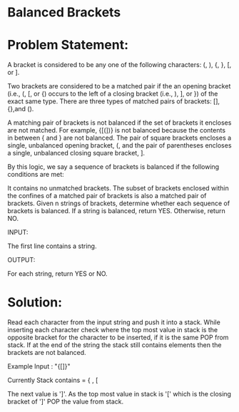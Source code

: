 ﻿# Balanced Brackets


# Problem Statement: 

A bracket is considered to be any one of the following characters: (, ), {, }, [, or ].

Two brackets are considered to be a matched pair if the an opening bracket (i.e., (, [, or {) occurs to the left of a closing bracket (i.e., ), ], or }) of the exact same type. There are three types of matched pairs of brackets: [], {},and ().

A matching pair of brackets is not balanced if the set of brackets it encloses are not matched. For example, {[(])} is not balanced because the contents in between { and } are not balanced. The pair of square brackets encloses a single, unbalanced opening bracket, (, and the pair of parentheses encloses a single, unbalanced closing square bracket, ].

By this logic, we say a sequence of brackets is balanced if the following conditions are met:

It contains no unmatched brackets.
The subset of brackets enclosed within the confines of a matched pair of brackets is also a matched pair of brackets.
Given n strings of brackets, determine whether each sequence of 
brackets is balanced. If a string is balanced, return YES. Otherwise, return NO.


INPUT:

The first line contains a string.

OUTPUT:

For each string, return YES or NO.



# Solution: 

Read each character from the input string and push it into a stack. While inserting each character check where the top most value in stack is the opposite bracket for the character to be inserted, if it is the same POP from stack. If at the end of the string the stack still contains elements then the brackets are not balanced.

Example
Input : "{[]}"

Currently Stack contains = { , [

The next value is ']'. As the top most value in stack is '[' which is the closing bracket of ']' POP the value from stack. 


     




